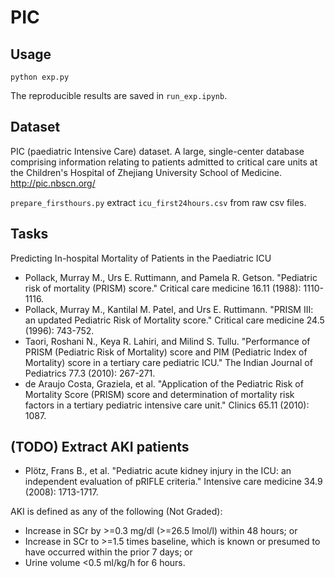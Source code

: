# PIC

## Usage

`python exp.py`

The reproducible results are saved in `run_exp.ipynb`. 

## Dataset

PIC (paediatric Intensive Care) dataset. A large, single-center database comprising information relating to patients admitted to critical care units at the Children's Hospital of Zhejiang University School of Medicine. http://pic.nbscn.org/

`prepare_firsthours.py` extract `icu_first24hours.csv` from raw csv files. 

## Tasks

Predicting In-hospital Mortality of Patients in the Paediatric ICU

* Pollack, Murray M., Urs E. Ruttimann, and Pamela R. Getson. "Pediatric risk of mortality (PRISM) score." Critical care medicine 16.11 (1988): 1110-1116.
* Pollack, Murray M., Kantilal M. Patel, and Urs E. Ruttimann. "PRISM III: an updated Pediatric Risk of Mortality score." Critical care medicine 24.5 (1996): 743-752.
* Taori, Roshani N., Keya R. Lahiri, and Milind S. Tullu. "Performance of PRISM (Pediatric Risk of Mortality) score and PIM (Pediatric Index of Mortality) score in a tertiary care pediatric ICU." The Indian Journal of Pediatrics 77.3 (2010): 267-271.
* de Araujo Costa, Graziela, et al. "Application of the Pediatric Risk of Mortality Score (PRISM) score and determination of mortality risk factors in a tertiary pediatric intensive care unit." Clinics 65.11 (2010): 1087.

## (TODO) Extract AKI patients
* Plötz, Frans B., et al. "Pediatric acute kidney injury in the ICU: an independent evaluation of pRIFLE criteria." Intensive care medicine 34.9 (2008): 1713-1717.

AKI is defined as any of the following (Not Graded):
- Increase in SCr by >=0.3 mg/dl (>=26.5 lmol/l) within 48 hours; or
- Increase in SCr to >=1.5 times baseline, which is known or presumed to have occurred within the prior 7 days; or 
- Urine volume <0.5 ml/kg/h for 6 hours.